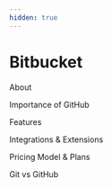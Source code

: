 ```yaml
---
hidden: true
---
```


# Bitbucket

About



Importance of GitHub



Features



Integrations & Extensions



Pricing Model & Plans



Git vs GitHub
